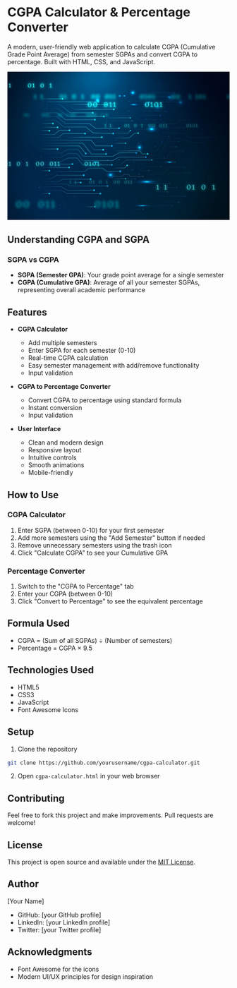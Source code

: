 # CGPA Calculator & Percentage Converter

A modern, user-friendly web application to calculate CGPA (Cumulative Grade Point Average) from semester SGPAs and convert CGPA to percentage. Built with HTML, CSS, and JavaScript.

![CGPA Calculator Preview](./coding-background.jpg)

## Understanding CGPA and SGPA

### SGPA vs CGPA
- **SGPA (Semester GPA)**: Your grade point average for a single semester
- **CGPA (Cumulative GPA)**: Average of all your semester SGPAs, representing overall academic performance

## Features

- **CGPA Calculator**
  - Add multiple semesters
  - Enter SGPA for each semester (0-10)
  - Real-time CGPA calculation
  - Easy semester management with add/remove functionality
  - Input validation

- **CGPA to Percentage Converter**
  - Convert CGPA to percentage using standard formula
  - Instant conversion
  - Input validation

- **User Interface**
  - Clean and modern design
  - Responsive layout
  - Intuitive controls
  - Smooth animations
  - Mobile-friendly

## How to Use

### CGPA Calculator
1. Enter SGPA (between 0-10) for your first semester
2. Add more semesters using the "Add Semester" button if needed
3. Remove unnecessary semesters using the trash icon
4. Click "Calculate CGPA" to see your Cumulative GPA

### Percentage Converter
1. Switch to the "CGPA to Percentage" tab
2. Enter your CGPA (between 0-10)
3. Click "Convert to Percentage" to see the equivalent percentage

## Formula Used
- CGPA = (Sum of all SGPAs) ÷ (Number of semesters)
- Percentage = CGPA × 9.5

## Technologies Used
- HTML5
- CSS3
- JavaScript
- Font Awesome Icons

## Setup
1. Clone the repository
```bash
git clone https://github.com/yourusername/cgpa-calculator.git
```
2. Open `cgpa-calculator.html` in your web browser

## Contributing
Feel free to fork this project and make improvements. Pull requests are welcome!

## License
This project is open source and available under the [MIT License](LICENSE).

## Author
[Your Name]
- GitHub: [your GitHub profile]
- LinkedIn: [your LinkedIn profile]
- Twitter: [your Twitter profile]

## Acknowledgments
- Font Awesome for the icons
- Modern UI/UX principles for design inspiration 